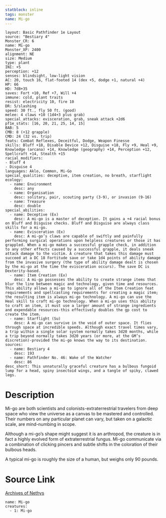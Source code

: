 ```yaml
---
statblock: inline
tags: monster
name: Mi-go
---
```

```statblock
layout: Basic Pathfinder 1e Layout
source: "Bestiary 4"
Monster_CR: 6
name: Mi-go
Monster_XP: 2400
alignment: NE
size: Medium
type: plant
INI: +5
perception: +12
senses: blindsight, low-light vision
AC: 20, touch 16, flat-footed 14 (dex +5, dodge +1, natural +4)
HP: 66
HD: 7d8+35
saves: Fort +10, Ref +7, Will +4
immune: cold, plant traits
resist: electricity 10, fire 10
DR: 5/slashing
speed: 30 ft., fly 50 ft. (good)
melee: 4 claws +10 (1d4+3 plus grab)
special_attacks: evisceration, grab, sneak attack +2d6
pf1e_stats: [16, 20, 21, 25, 14, 15]
BAB: 5
CMB: 8 (+12 grapple)
CMD: 24 (32 vs. trip)
feats: Combat Reflexes, Deceitful, Dodge, Weapon Finesse
skills: Bluff +18, Disable Device +12, Disguise +18, Fly +9, Heal +9, Knowledge (arcana) +14, Knowledge (geography) +14, Perception +12, Spellcraft +14, Stealth +15
racial_modifiers:
- Bluff 4
- Disguise 4
languages: Aklo, Common, Mi-Go
special_qualities: deceptive, item creation, no breath, starflight
ecology:
  - name: Environment
    desc: any
  - name: Organisation
    desc: solitary, pair, scouting party (3-9), or invasion (9-16)
  - name: Treasure
    desc: double
special_abilities:
  - name: Deceptive (Ex)
    desc: A mi-go is a master of deception. It gains a +4 racial bonus on Bluff and Disguise checks. Bluff and Disguise are always class skills for a mi-go.
  - name: Evisceration (Ex)
    desc: A mi-go’s claws are capable of swiftly and painfully performing surgical operations upon helpless creatures or those it has grappled. When a mi-go makes a successful grapple check, in addition to any other effects caused by a successful grapple, it deals sneak attack damage to the victim. A creature that takes this damage must succeed at a DC 18 Fortitude save or take 1d4 points of ability damage from the invasive surgery (the type of ability damage dealt is chosen by the mi-go at the time the evisceration occurs). The save DC is Dexterity-based.
  - name: Item Creation (Ex)
    desc: A mi-go possesses the ability to create strange items that blur the line between magic and technology, given time and resources. This ability allows a mi-go to ignore all of the Item Creation feat requirements and spellcasting requirements for creating a magic item; the resulting item is always mi-go technology. A mi-go can use the Heal skill to craft mi-go technology. When a mi-go uses this ability to craft an item, it must use a larger amount of strange ingredients and expendable resources-this effectively doubles the gp cost to create the item.
  - name: Starflight (Su)
    desc: A mi-go can survive in the void of outer space. It flies through space at incredible speeds. Although exact travel times vary, a trip within a single solar system normally takes 3d20 months, while a trip beyond normally takes 3d20 years (or more, at the GM’s discretion)-provided the mi-go knows the way to its destination.
sources:
  - name: Bestiary 4
    desc: 193
  - name: Pathfinder No. 46: Wake of the Watcher
    desc: 86
desc_short: This unnaturally graceful creature has a bulbous fungoid lump for a head, spiny insectoid wings, and a tangle of spiky, clawed legs.
```
# Description
Mi-go are both scientists and colonists-extraterrestrial travelers from deep space who view the universe as a canvas to be mastered and controlled. Their numbers on any particular planet can vary, but taken on a galactic scale, are mind-numbing in scope.

Although a mi-go’s shape might suggest it is an arthropod, the creature is in fact a highly evolved form of extraterrestrial fungus. Mi-go communicate via a combination of clicking pincers and subtle shifts in the coloration of their bulbous heads.

A typical mi-go is roughly the size of a human, but weighs only 90 pounds.
# Source Link
[Archives of Nethys](https://aonprd.com/MonsterDisplay.aspx?ItemName=Mi-go)
```encounter-table
name: Mi-go
creatures:
  - 1: Mi-go
```
